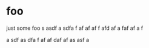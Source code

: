 # foo

just some foo
s
asdf
a
sdfa
f
af
af
af
f
afd
af
a
faf
af
a
f

a
sdf
as
dfa
f
af
af
daf
af
as
asf
a
